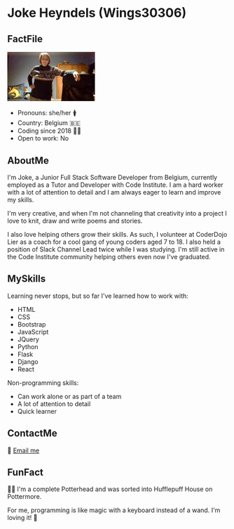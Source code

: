 # Joke Heyndels (Wings30306)

## FactFile
<img src="coverphoto.jpg" width="200" alt="Jo posing in her home office"/>

- Pronouns: she/her 🚺
- Country: Belgium 🇧🇪
- Coding since 2018 👩‍💻
- Open to work: No

## AboutMe
I'm Joke, a Junior Full Stack Software Developer from Belgium, currently employed as a Tutor and Developer with Code Institute. I am a hard worker with a lot of attention to detail and I am always eager to learn and improve my skills.

I'm very creative, and when I'm not channeling that creativity into a project I love to knit, draw and write poems and stories.

I also love helping others grow their skills. As such, I volunteer at CoderDojo Lier as a coach for a cool gang of young coders aged 7 to 18. I also held a position of Slack Channel Lead twice while I was studying. I'm still active in the Code Institute community helping others even now I've graduated.

## MySkills
Learning never stops, but so far I've learned how to work with:

- HTML
- CSS
- Bootstrap
- JavaScript
- JQuery
- Python
- Flask
- Django
- React

Non-programming skills:

- Can work alone or as part of a team
- A lot of attention to detail
- Quick learner

## ContactMe
📧 [Email me](mailto:jo_hannah@outlook.com)

## FunFact
🧙‍♀️ I'm a complete Potterhead and was sorted into Hufflepuff House on Pottermore.

For me, programming is like magic with a keyboard instead of a wand. I'm loving it! 🤩

<!--
**Wings30306/Wings30306** is a ✨ _special_ ✨ repository because its `README.md` (this file) appears on your GitHub profile.

Here are some ideas to get you started:

- 🔭 I’m currently working on ...
- 🌱 I’m currently learning ...
- 👯 I’m looking to collaborate on ...
- 🤔 I’m looking for help with ...
- 💬 Ask me about ...
- 📫 How to reach me: ...
- 😄 Pronouns: ...
- ⚡ Fun fact: ...
-->
